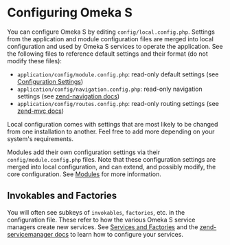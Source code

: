 # Configuring Omeka S

You can configure Omeka S by editing `config/local.config.php`. Settings from
the application and module configuration files are merged into local
configuration and used by Omeka S services to operate the application. See the
following files to reference default settings and their format (do not modify
these files):

- `application/config/module.config.php`: read-only default settings (see [Configuration Settings](config_reference.md))
- `application/config/navigation.config.php`: read-only navigation settings (see [zend-navigation docs](https://docs.zendframework.com/zend-navigation/pages/#mvc-pages))
- `application/config/routes.config.php`: read-only routing settings (see [zend-mvc docs](http://zendframework.github.io/zend-mvc/routing/))

Local configuration comes with settings that are most likely to be changed from
one installation to another. Feel free to add more depending on your system's
requirements.

Modules add their own configuration settings via their `config/module.config.php`
files. Note that these configuration settings are merged into local
configuration, and can extend, and possibly modify, the core configuration. See
[Modules](../modules/index.md) for more information.

## Invokables and Factories

You will often see subkeys of `invokables`, `factories`, etc. in the
configuration file. These refer to how the various Omeka S service managers
create new services. See [Services and Factories](services_and_factories.md) and
the [zend-servicemanager docs](https://docs.zendframework.com/zend-servicemanager/configuring-the-service-manager/)
to learn how to configure your services.
